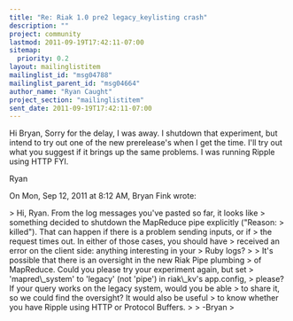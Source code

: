 ```yaml
---
title: "Re: Riak 1.0 pre2 legacy_keylisting crash"
description: ""
project: community
lastmod: 2011-09-19T17:42:11-07:00
sitemap:
  priority: 0.2
layout: mailinglistitem
mailinglist_id: "msg04788"
mailinglist_parent_id: "msg04664"
author_name: "Ryan Caught"
project_section: "mailinglistitem"
sent_date: 2011-09-19T17:42:11-07:00
---
```



Hi Bryan,
Sorry for the delay, I was away. I shutdown that experiment, but intend to
try out one of the new prerelease's when I get the time. I'll try out what
you suggest if it brings up the same problems. I was running Ripple using
HTTP FYI.

Ryan

On Mon, Sep 12, 2011 at 8:12 AM, Bryan Fink  wrote:

&gt; Hi, Ryan. From the log messages you've pasted so far, it looks like
&gt; something decided to shutdown the MapReduce pipe explicitly ("Reason:
&gt; killed"). That can happen if there is a problem sending inputs, or if
&gt; the request times out. In either of those cases, you should have
&gt; received an error on the client side: anything interesting in your
&gt; Ruby logs?
&gt;
&gt; It's possible that there is an oversight in the new Riak Pipe plumbing
&gt; of MapReduce. Could you please try your experiment again, but set
&gt; 'mapred\\_system' to 'legacy' (not 'pipe') in riak\\_kv's app.config,
&gt; please? If your query works on the legacy system, would you be able
&gt; to share it, so we could find the oversight? It would also be useful
&gt; to know whether you have Ripple using HTTP or Protocol Buffers.
&gt;
&gt; -Bryan
&gt;
